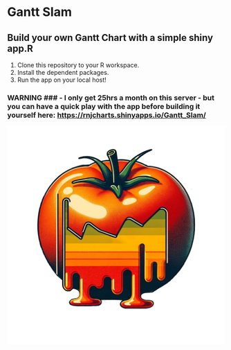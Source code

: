 # Gantt Slam

## Build your own Gantt Chart with a simple shiny app.R

1. Clone this repository to your R workspace.
2. Install the dependent packages.
3. Run the app on your local host!

### WARNING ### - I only get 25hrs a month on this server -  but you can have a quick play with the app before building it yourself here: https://rnjcharts.shinyapps.io/Gantt_Slam/
![Tomato Gannt](https://github.com/rnjefferies/gantt-slam/blob/master/ganttSlam/www/logo.png?,raw=true)

